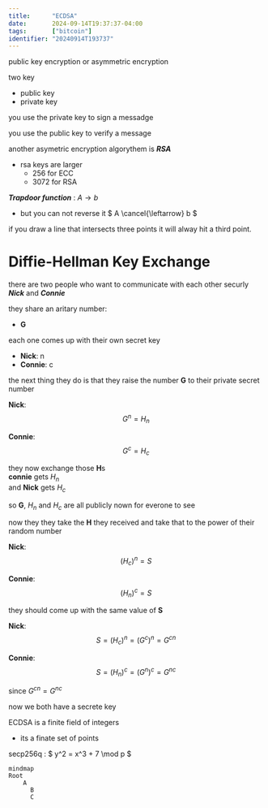 ```yaml
---
title:      "ECDSA"
date:       2024-09-14T19:37:37-04:00
tags:       ["bitcoin"]
identifier: "20240914T193737"
---
```


public key encryption or asymmetric encryption

two key
- public key
- private key

you use the private key to sign a messadge

you use the public key to verify a message

another asymetric encryption algorythem is ***RSA***
- rsa keys are larger
  - 256 for ECC
  - 3072 for RSA

***Trapdoor function*** 
: $A \rightarrow b$
- but you can not reverse it $ A \cancel{\leftarrow} b $

if you draw a line that intersects three points 
it will alway hit a third point.

# Diffie-Hellman Key Exchange 

there are two people who want to communicate with
each other securly ***Nick*** and ***Connie***

they share an aritary number: 
- **G**

each one comes up with their own secret key
- **Nick**: n
- **Connie**: c

the next thing they do is that they raise
the number **G** to their private secret number

**Nick**: 
$$ G^n = H_n $$

**Connie**:
$$ G^c = H_c $$

they now exchange those **H**s\
**connie** gets $H_n$\
and **Nick** gets $H_c$

so **G**, $H_n$ and $H_c$ are all publicly nown for everone
to see

now they they take the **H** they received and 
take that to the power of their random number

**Nick**:
$$ (H_c)^n = S$$

**Connie**:
$$ (H_n)^c = S$$

they should come up with the same value of **S**

**Nick**:
$$ S = (H_c)^n = (G^c)^n = G^{cn} $$

**Connie**:
$$ S = (H_n)^c = (G^n)^c = G^{nc}$$

since $G^{cn} = G^{nc}$

now we both have a secrete key

ECDSA is a finite field of integers
- its a finate set of points

secp256q
: $ y^2 = x^3 + 7 \mod p $

```mermaid
mindmap
Root
    A
      B
      C
```

























